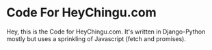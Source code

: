 # Code For HeyChingu.com

Hey, this is the Code for HeyChingu.com. It's written in Django-Python mostly but uses a sprinkling of Javascript (fetch and promises).  


